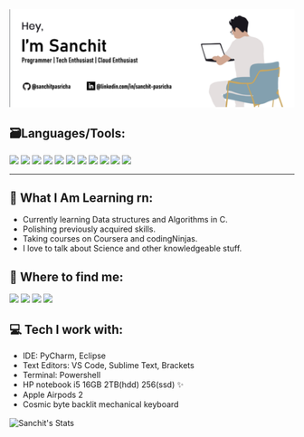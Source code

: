 <div><img src="https://raw.githubusercontent.com/sanchitpasricha/sanchitpasricha/main/Screenshot%20(88).png"></div>
<!--<h1>Hi there, people !<img height="30px" src="https://media4.giphy.com/media/JoPURpweVqjVP7jl8N/giphy.gif?cid=ecf05e471lsbkf1hwalt1kwm5cryn2r6kiik89b5sz464ozz&rid=giphy.gif"></h1> -->

<!--
Exploring Tech with some caffeine !!
I am crazy about coding and am a Tech Enthusiast who is always ready to discuss ideas and things about technology. Learning new things daily and revising the previous things to be better at them. I worked on cloud computing on Qwiklabs platform. Taking courses scalling daily and thats only i am doing now a days :)
-->

<!-- ## ⚡ Languages/Tech:-->

## 🗃Languages/Tools:

<p>		
<img src = "https://cdn.iconscout.com/icon/free/png-512/c-programming-569564.png" width="30">
<img src = "https://user-images.githubusercontent.com/42747200/46140125-da084900-c26d-11e8-8ea7-c45ae6306309.png" width="25">
<img src = "https://images.vexels.com/media/users/3/166401/isolated/preview/b82aa7ac3f736dd78570dd3fa3fa9e24-java-programming-language-icon-by-vexels.png" width="27">	
<!-- <img src = "https://cdn3.iconfinder.com/data/icons/logos-and-brands-adobe/512/267_Python-512.png" width = "25"> -->
<img src = "https://cdn.iconscout.com/icon/free/png-256/html5-40-1175193.png" width = "25">
<img src = "https://cdn4.iconfinder.com/data/icons/social-media-logos-6/512/121-css3-512.png" width = "25">
<img src = "https://cdn.iconscout.com/icon/free/png-256/bootstrap-226077.png" width = "25"> 
<img src = "https://upload.wikimedia.org/wikipedia/commons/thumb/9/99/Unofficial_JavaScript_logo_2.svg/1024px-Unofficial_JavaScript_logo_2.svg.png" width = "25">
<img src = "https://avatars.githubusercontent.com/u/70142?s=200&v=4" width="28">
<!-- <img src = "https://cdn3.iconfinder.com/data/icons/social-media-2169/24/social_media_social_media_logo_git-512.png" width = "25">
<img src="https://cdn1.iconfinder.com/data/icons/flat-rounded-icons/48/ico-26-512.png" width="25"> -->
<img src = "https://i2.wp.com/blogs.perficient.com/files/2015/09/Azure-SQL-Database.png?fit=512%2C512&ssl=1" width = "25">
<img src = "https://www.searchpng.com/wp-content/uploads/2019/02/Google-Cloud-Logo-PNG-Image.png" width="28">	
<img src = "https://i.dlpng.com/static/png/6865063_preview.png" width="28">	
</p>

<hr>

<!--
 - C
 - C++
 - Java
 - Python 
 - HTML5 
 - CSS3
 - Bootstrap
 - JavaScript
 - Jquery
 - Databases: MySQL   
 - Cloud Computing
-->

##  👀 What I Am Learning rn:

- Currently learning Data structures and Algorithms in C.
- Polishing previously acquired skills.
- Taking courses on Coursera and codingNinjas.
- I love to talk about Science and other knowledgeable stuff. 

##  💬 Where to find me:

 <a href="https://www.linkedin.com/in/sanchit-pasricha/"><img src="https://img.shields.io/badge/Sanchit Pasricha-%230077B5.svg?&style=for-the-badge&logo=linkedin&logoColor=white" ></a> 
 <a href="https://twitter.com/Sanchit_2908"><img src="https://img.shields.io/badge/Sanchit Pasricha-%230077B5.svg?&style=for-the-badge&logo=Twitter&logoColor=white" ></a> 
 <a href="mailto:sanchit0229@gmail.com"><img src="https://img.shields.io/badge/sanchit0229@gmail.com-%23D14836.svg?&style=for-the-badge&logo=gmail&logoColor=white"></a>
 <a  href="https://www.instagram.com/p.sanchit_pvt.exe/"><img src="https://img.shields.io/badge/@p.sanchit_pvt.exe-%23E4405F.svg?&style=for-the-badge&logo=instagram&logoColor=white"></a>

##  💻 Tech I work with:

 - IDE: PyCharm, Eclipse
 - Text Editors: VS Code, Sublime Text, Brackets
 - Terminal: Powershell
 - HP notebook i5 16GB 2TB(hdd) 256(ssd) ✨
 - Apple Airpods 2
 - Cosmic byte backlit mechanical keyboard
			
<!-- ### Profile Views :<br> -->
 
<!-- <img src="https://profile-counter.glitch.me/sanchitpasricha/count.svg" /> -->

 <img align="center" src="https://github-readme-stats.anuraghazra1.vercel.app/api?username=sanchitpasricha&show_icons=true&include_all_commits=true&theme=material-palenight" alt="Sanchit's Stats" />
</a>
 
